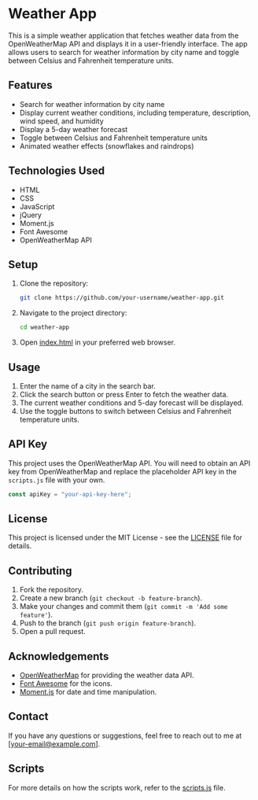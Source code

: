 # Weather App

This is a simple weather application that fetches weather data from the OpenWeatherMap API and displays it in a user-friendly interface. The app allows users to search for weather information by city name and toggle between Celsius and Fahrenheit temperature units.

## Features

- Search for weather information by city name
- Display current weather conditions, including temperature, description, wind speed, and humidity
- Display a 5-day weather forecast
- Toggle between Celsius and Fahrenheit temperature units
- Animated weather effects (snowflakes and raindrops)

## Technologies Used

- HTML
- CSS
- JavaScript
- jQuery
- Moment.js
- Font Awesome
- OpenWeatherMap API

## Setup

1. Clone the repository:

   ```bash
   git clone https://github.com/your-username/weather-app.git
   ```

2. Navigate to the project directory:

   ```bash
   cd weather-app
   ```

3. Open [index.html](./index.html) in your preferred web browser.

## Usage

1. Enter the name of a city in the search bar.
2. Click the search button or press Enter to fetch the weather data.
3. The current weather conditions and 5-day forecast will be displayed.
4. Use the toggle buttons to switch between Celsius and Fahrenheit temperature units.

## API Key

This project uses the OpenWeatherMap API. You will need to obtain an API key from OpenWeatherMap and replace the placeholder API key in the `scripts.js` file with your own.

```javascript
const apiKey = "your-api-key-here";
```

## License

This project is licensed under the MIT License - see the [LICENSE](./LICENSE) file for details.

## Contributing

1. Fork the repository.
2. Create a new branch (`git checkout -b feature-branch`).
3. Make your changes and commit them (`git commit -m 'Add some feature'`).
4. Push to the branch (`git push origin feature-branch`).
5. Open a pull request.

## Acknowledgements

- [OpenWeatherMap](https://openweathermap.org/) for providing the weather data API.
- [Font Awesome](https://fontawesome.com/) for the icons.
- [Moment.js](https://momentjs.com/) for date and time manipulation.

## Contact

If you have any questions or suggestions, feel free to reach out to me at [your-email@example.com].

## Scripts

For more details on how the scripts work, refer to the [scripts.js](./scripts.js) file.
